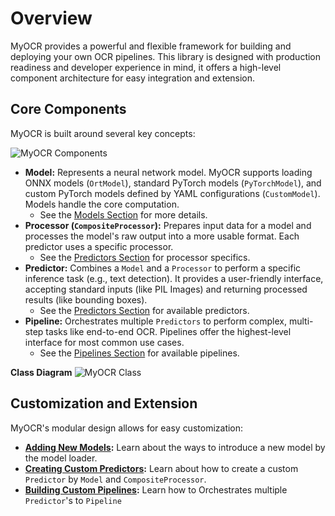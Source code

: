 # Overview

MyOCR provides a powerful and flexible framework for building and deploying your own OCR pipelines. This library is designed with production readiness and developer experience in mind, it offers a high-level component architecture for easy integration and extension.


## Core Components

MyOCR is built around several key concepts:

![MyOCR Components](../assets/images/components.png)

*   **Model:** Represents a neural network model. MyOCR supports loading ONNX models (`OrtModel`), standard PyTorch models (`PyTorchModel`), and custom PyTorch models defined by YAML configurations (`CustomModel`). Models handle the core computation.
    *   See the [Models Section](../models/index.md) for more details.
*   **Processor (`CompositeProcessor`):** Prepares input data for a model and processes the model's raw output into a more usable format. Each predictor uses a specific processor.
    *   See the [Predictors Section](../predictors/index.md) for processor specifics.
*   **Predictor:** Combines a `Model` and a `Processor` to perform a specific inference task (e.g., text detection). It provides a user-friendly interface, accepting standard inputs (like PIL Images) and returning processed results (like bounding boxes).
    *   See the [Predictors Section](../predictors/index.md) for available predictors.
*   **Pipeline:** Orchestrates multiple `Predictors` to perform complex, multi-step tasks like end-to-end OCR. Pipelines offer the highest-level interface for most common use cases.
    *   See the [Pipelines Section](../pipelines/index.md) for available pipelines.


**Class Diagram**
![MyOCR Class](../assets/images/myocr_class_diagram.png)


## Customization and Extension

MyOCR's modular design allows for easy customization:

*   **[Adding New Models](../models/add-model.md):** Learn about the ways to introduce a new model by the model loader.
*   **[Creating Custom Predictors](../predictors/create-predictor.md):** Learn about how to create a custom `Predictor` by `Model` and `CompositeProcessor`.
*   **[Building Custom Pipelines](../pipelines/build-pipeline.md):** Learn how to Orchestrates multiple `Predictor`'s to `Pipeline`
